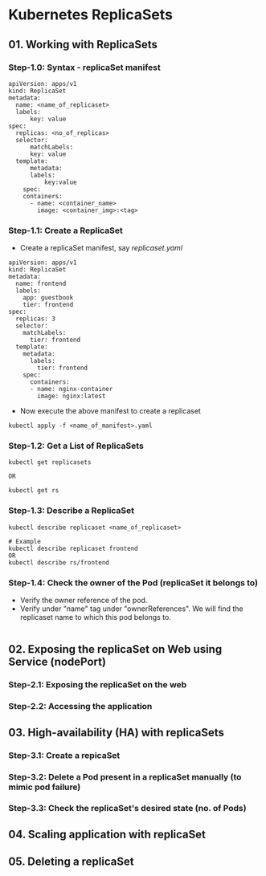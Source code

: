 # Kubernetes ReplicaSets

## 01. Working with ReplicaSets

### Step-1.0: Syntax - replicaSet manifest

```
apiVersion: apps/v1
kind: ReplicaSet
metadata:
  name: <name_of_replicaset>
  labels:
	  key: value
spec:
  replicas: <no_of_replicas>
  selector:
	  matchLabels:
  	  key: value
  template:
	  metadata:
  	  labels:
    	  key:value
	spec:
    containers:
      - name: <container_name>
        image: <container_img>:<tag>
```

### Step-1.1: Create a ReplicaSet

- Create a replicaSet manifest, say _replicaset.yaml_

```
apiVersion: apps/v1
kind: ReplicaSet
metadata:
  name: frontend
  labels:
    app: guestbook
    tier: frontend
spec:
  replicas: 3
  selector:
    matchLabels:
      tier: frontend
  template:
    metadata:
      labels:
        tier: frontend
    spec:
      containers:
      - name: nginx-container
        image: nginx:latest
```

- Now execute the above manifest to create a replicaset

```
kubectl apply -f <name_of_manifest>.yaml
```

### Step-1.2: Get a List of ReplicaSets

```
kubectl get replicasets

OR

kubectl get rs
```

### Step-1.3: Describe a ReplicaSet

```
kubectl describe replicaset <name_of_replicaset>

# Example
kubectl describe replicaset frontend
OR
kubectl describe rs/frontend
```

### Step-1.4: Check the owner of the Pod (replicaSet it belongs to)

- Verify the owner reference of the pod.
- Verify under "name" tag under "ownerReferences". We will find the replicaset name to which this pod belongs to.

```

```

## 02. Exposing the replicaSet on Web using Service (nodePort)

### Step-2.1: Exposing the replicaSet on the web

### Step-2.2: Accessing the application

## 03. High-availability (HA) with replicaSets

### Step-3.1: Create a repicaSet

### Step-3.2: Delete a Pod present in a replicaSet manually (to mimic pod failure)

### Step-3.3: Check the replicaSet's desired state (no. of Pods)

## 04. Scaling application with replicaSet

## 05. Deleting a replicaSet
